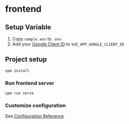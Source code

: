 # frontend

## Setup Variable
1. Copy `sample.env` to `.env`
2. Add your [Google Client ID](../google_credentials_guide.md#get-google-credentials) to `VUE_APP_GOOGLE_CLIENT_ID`

## Project setup
```
npm install
```

### Run frontend server
```
npm run serve
```

### Customize configuration
See [Configuration Reference](https://cli.vuejs.org/config/).
